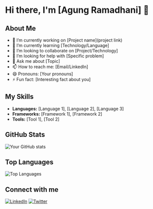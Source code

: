 # Hi there, I'm [Agung Ramadhani] 👋

## About Me
- 🔭 I’m currently working on [Project name](project link)
- 🌱 I’m currently learning [Technology/Language]
- 👯 I’m looking to collaborate on [Project/Technology]
- 🤔 I’m looking for help with [Specific problem]
- 💬 Ask me about [Topic]
- 📫 How to reach me: [Email/LinkedIn]
- 😄 Pronouns: [Your pronouns]
- ⚡ Fun fact: [Interesting fact about you]

## My Skills
- **Languages:** [Language 1], [Language 2], [Language 3]
- **Frameworks:** [Framework 1], [Framework 2]
- **Tools:** [Tool 1], [Tool 2]

## GitHub Stats
![Your GitHub stats](https://github-readme-stats.vercel.app/api?username=yourusername&show_icons=true&theme=radical)

## Top Languages
![Top Languages](https://github-readme-stats.vercel.app/api/top-langs/?username=yourusername&layout=compact&theme=radical)

## Connect with me
[![LinkedIn](https://img.shields.io/badge/LinkedIn-Profile-blue)](https://www.linkedin.com/in/yourusername/)
[![Twitter](https://img.shields.io/badge/Twitter-Profile-blue)](https://twitter.com/yourusername)

